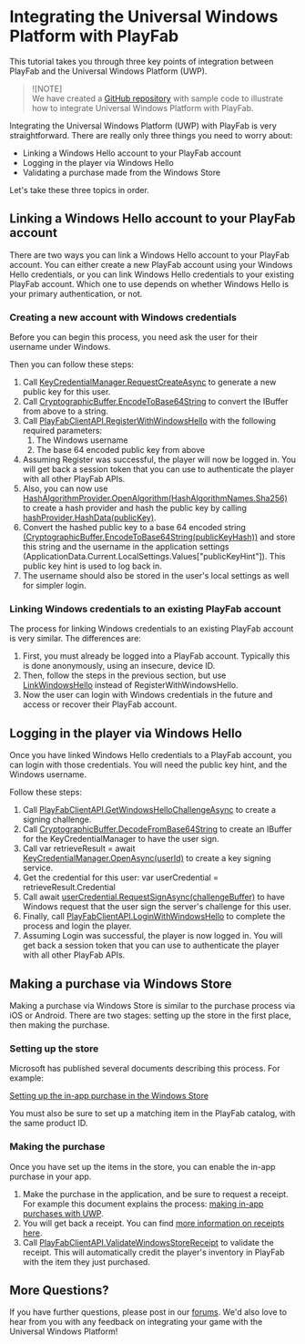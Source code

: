 # Integrating the Universal Windows Platform with PlayFab

This tutorial takes you through three key points of integration between PlayFab and the Universal Windows Platform (UWP).

> ![NOTE]  
> We have created a [GitHub repository](https://github.com/PlayFab/UWPExample) with sample code to illustrate how to integrate Universal Windows Platform with PlayFab.

Integrating the Universal Windows Platform (UWP) with PlayFab is very straightforward. There are really only three things you need to worry about:

- Linking a Windows Hello account to your PlayFab account
- Logging in the player via Windows Hello
- Validating a purchase made from the Windows Store

Let's take these three topics in order.

## Linking a Windows Hello account to your PlayFab account

There are two ways you can link a Windows Hello account to your PlayFab account. You can either create a new PlayFab account using your Windows Hello credentials, or you can link Windows Hello credentials to your existing PlayFab account. Which one to use depends on whether Windows Hello is your primary authentication, or not.

### Creating a new account with Windows credentials

Before you can begin this process, you need ask the user for their username under Windows.

Then you can follow these steps:

1. Call [KeyCredentialManager.RequestCreateAsync](https://docs.microsoft.com/en-us/uwp/api/windows.security.credentials.keycredentialmanager) to generate a new public key for this user.
2. Call [CryptographicBuffer.EncodeToBase64String](https://docs.microsoft.com/en-us/uwp/api/Windows.Security.Cryptography.CryptographicBuffer#Windows_Security_Cryptography_CryptographicBuffer_EncodeToBase64String_Windows_Storage_Streams_IBuffer_) to convert the IBuffer from above to a string.
3. Call [PlayFabClientAPI.RegisterWithWindowsHello](https://api.playfab.com/documentation/client/method/RegisterWithWindowsHello) with the following required parameters:
    1. The Windows username
    2. The base 64 encoded public key from above
4. Assuming Register was successful, the player will now be logged in. You will get back a session token that you can use to authenticate the player with all other PlayFab APIs.
5. Also, you can now use [HashAlgorithmProvider.OpenAlgorithm(HashAlgorithmNames.Sha256)](https://docs.microsoft.com/en-us/uwp/api/windows.security.cryptography.core.hashalgorithmprovider#Windows_Security_Cryptography_Core_HashAlgorithmProvider_OpenAlgorithm_System_String_) to create a hash provider and hash the public key by calling [hashProvider.HashData(publicKey)](https://docs.microsoft.com/en-us/uwp/api/windows.security.cryptography.core.hashalgorithmprovider#Windows_Security_Cryptography_Core_HashAlgorithmProvider_HashData_Windows_Storage_Streams_IBuffer_).
6. Convert the hashed public key to a base 64 encoded string [(CryptographicBuffer.EncodeToBase64String(publicKeyHash))](https://docs.microsoft.com/en-us/uwp/api/Windows.Security.Cryptography.CryptographicBuffer#Windows_Security_Cryptography_CryptographicBuffer_EncodeToBase64String_Windows_Storage_Streams_IBuffer_) and store this string and the username in the application settings (ApplicationData.Current.LocalSettings.Values["publicKeyHint"]). This public key hint is used to log back in.
7. The username should also be stored in the user's local settings as well for simpler login.

### Linking Windows credentials to an existing PlayFab account

The process for linking Windows credentials to an existing PlayFab account is very similar. The differences are:

1. First, you must already be logged into a PlayFab account. Typically this is done anonymously, using an insecure, device ID.
2. Then, follow the steps in the previous section, but use [LinkWindowsHello](https://api.playfab.com/documentation/client/method/LinkWindowsHello) instead of RegisterWithWindowsHello.
3. Now the user can login with Windows credentials in the future and access or recover their PlayFab account.

## Logging in the player via Windows Hello

Once you have linked Windows Hello credentials to a PlayFab account, you can login with those credentials. You will need the public key hint, and the Windows username.

Follow these steps:

1. Call [PlayFabClientAPI.GetWindowsHelloChallengeAsync](https://api.playfab.com/documentation/client/method/GetWindowsHelloChallenge) to create a signing challenge.
2. Call [CryptographicBuffer.DecodeFromBase64String](https://docs.microsoft.com/en-us/uwp/api/Windows.Security.Cryptography.CryptographicBuffer#Windows_Security_Cryptography_CryptographicBuffer_DecodeFromBase64String_System_String_) to create an IBuffer for the KeyCredentialManager to have the user sign.
3. Call var retrieveResult = await [KeyCredentialManager.OpenAsync(userId)](https://docs.microsoft.com/en-us/uwp/api/windows.security.credentials.keycredentialmanager#Windows_Security_Credentials_KeyCredentialManager_OpenAsync_System_String_) to create a key signing service.
4. Get the credential for this user: var userCredential = retrieveResult.Credential
5. Call await [userCredential.RequestSignAsync(challengeBuffer)](https://docs.microsoft.com/en-us/uwp/api/Windows.Security.Credentials.KeyCredential#Windows_Security_Credentials_KeyCredential_RequestSignAsync_Windows_Storage_Streams_IBuffer_) to have Windows request that the user sign the server's challenge for this user.
6. Finally, call [PlayFabClientAPI.LoginWithWindowsHello](https://api.playfab.com/documentation/client/method/LoginWithWindowsHello) to complete the process and login the player.
7. Assuming Login was successful, the player is now logged in. You will get back a session token that you can use to authenticate the player with all other PlayFab APIs.

## Making a purchase via Windows Store

Making a purchase via Windows Store is similar to the purchase process via iOS or Android. There are two stages: setting up the store in the first place, then making the purchase.

### Setting up the store

Microsoft has published several documents describing this process. For example:

[Setting up the in-app purchase in the Windows Store](https://docs.microsoft.com/en-us/windows/uwp/publish/add-on-submissions)

You must also be sure to set up a matching item in the PlayFab catalog, with the same product ID.

### Making the purchase

Once you have set up the items in the store, you can enable the in-app purchase in your app.

1. Make the purchase in the application, and be sure to request a receipt. For example this document explains the process: [making in-app purchases with UWP](https://docs.microsoft.com/en-us/uwp/api/windows.applicationmodel.store.currentapp#Windows_ApplicationModel_Store_CurrentApp_RequestProductPurchaseAsync_System_String_System_Boolean_).
2. You will get back a receipt. You can find [more information on receipts here](https://docs.microsoft.com/en-us/windows/uwp/monetize/use-receipts-to-verify-product-purchases).
3. Call [PlayFabClientAPI.ValidateWindowsStoreReceipt](https://api.playfab.com/documentation/client/method/ValidateWindowsStoreReceipt) to validate the receipt. This will automatically credit the player's inventory in PlayFab with the item they just purchased.

## More Questions?

If you have further questions, please post in our [forums](https://community.playfab.com/index.html). We'd also love to hear from you with any feedback on integrating your game with the Universal Windows Platform!